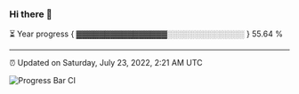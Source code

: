### Hi there 👋

⏳ Year progress { ▓▓▓▓▓▓▓▓▓▓▓▓▓▓▓▓░░░░░░░░░░░░░░ } 55.64 %

---

⏰ Updated on Saturday, July 23, 2022, 2:21 AM UTC

![Progress Bar CI](https://github.com/arthurbuhl/arthurbuhl/workflows/Progress%20Bar%20CI/badge.svg)
